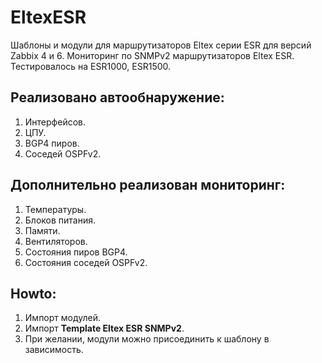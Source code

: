 # EltexESR

Шаблоны и модули для маршрутизаторов Eltex серии ESR для версий Zabbix 4 и 6.
Мониторинг по SNMPv2 маршрутизаторов Eltex ESR. Тестировалось на ESR1000, ESR1500.

## Реализовано автообнаружение:
1. Интерфейсов.
2. ЦПУ.
3. BGP4 пиров.
4. Соседей OSPFv2.

## Дополнительно реализован мониторинг:
1. Температуры.
2. Блоков питания.
3. Памяти.
4. Вентиляторов.
5. Состояния пиров BGP4.
6. Состояния соседей OSPFv2.

## Howto:
1. Импорт модулей.
2. Импорт **Template Eltex ESR SNMPv2**.
3. При желании, модули можно присоединить к шаблону в зависимость.


